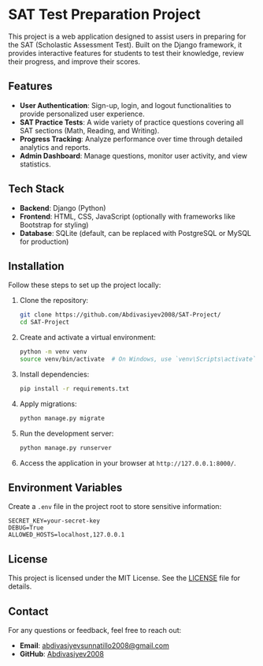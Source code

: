 # SAT Test Preparation Project

This project is a web application designed to assist users in preparing for the SAT (Scholastic Assessment Test). Built on the Django framework, it provides interactive features for students to test their knowledge, review their progress, and improve their scores.

## Features

- **User Authentication**: Sign-up, login, and logout functionalities to provide personalized user experience.
- **SAT Practice Tests**: A wide variety of practice questions covering all SAT sections (Math, Reading, and Writing).
- **Progress Tracking**: Analyze performance over time through detailed analytics and reports.
- **Admin Dashboard**: Manage questions, monitor user activity, and view statistics.

## Tech Stack

- **Backend**: Django (Python)
- **Frontend**: HTML, CSS, JavaScript (optionally with frameworks like Bootstrap for styling)
- **Database**: SQLite (default, can be replaced with PostgreSQL or MySQL for production)

## Installation

Follow these steps to set up the project locally:

1. Clone the repository:
   ```bash
   git clone https://github.com/Abdivasiyev2008/SAT-Project/
   cd SAT-Project
   ```

2. Create and activate a virtual environment:
   ```bash
   python -m venv venv
   source venv/bin/activate  # On Windows, use `venv\Scripts\activate`
   ```

3. Install dependencies:
   ```bash
   pip install -r requirements.txt
   ```

4. Apply migrations:
   ```bash
   python manage.py migrate
   ```

5. Run the development server:
   ```bash
   python manage.py runserver
   ```

6. Access the application in your browser at `http://127.0.0.1:8000/`.

## Environment Variables

Create a `.env` file in the project root to store sensitive information:

```
SECRET_KEY=your-secret-key
DEBUG=True
ALLOWED_HOSTS=localhost,127.0.0.1
```

## License

This project is licensed under the MIT License. See the [LICENSE](LICENSE) file for details.

## Contact

For any questions or feedback, feel free to reach out:
- **Email**: abdivasiyevsunnatillo2008@gmail.com
- **GitHub**: [Abdivasiyev2008](https://github.com/Abdivasiyev2008)

